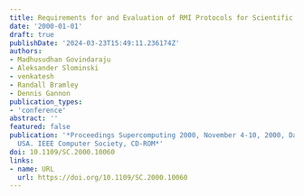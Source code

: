 ```yaml
---
title: Requirements for and Evaluation of RMI Protocols for Scientific Computing
date: '2000-01-01'
draft: true
publishDate: '2024-03-23T15:49:11.236174Z'
authors:
- Madhusudhan Govindaraju
- Aleksander Slominski
- venkatesh
- Randall Bramley
- Dennis Gannon
publication_types:
- 'conference'
abstract: ''
featured: false
publication: '*Proceedings Supercomputing 2000, November 4-10, 2000, Dallas, Texas,
  USA. IEEE Computer Society, CD-ROM*'
doi: 10.1109/SC.2000.10060
links:
- name: URL
  url: https://doi.org/10.1109/SC.2000.10060
---
```


